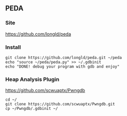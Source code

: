 ## **PEDA**

### **Site**
<https://github.com/longld/peda>

### **Install**
```
git clone https://github.com/longld/peda.git ~/peda
echo "source ~/peda/peda.py" >> ~/.gdbinit
echo "DONE! debug your program with gdb and enjoy"
```

### **Heap Analysis Plugin**

<https://github.com/scwuaptx/Pwngdb>

```
cd ~/
git clone https://github.com/scwuaptx/Pwngdb.git
cp ~/Pwngdb/.gdbinit ~/
```